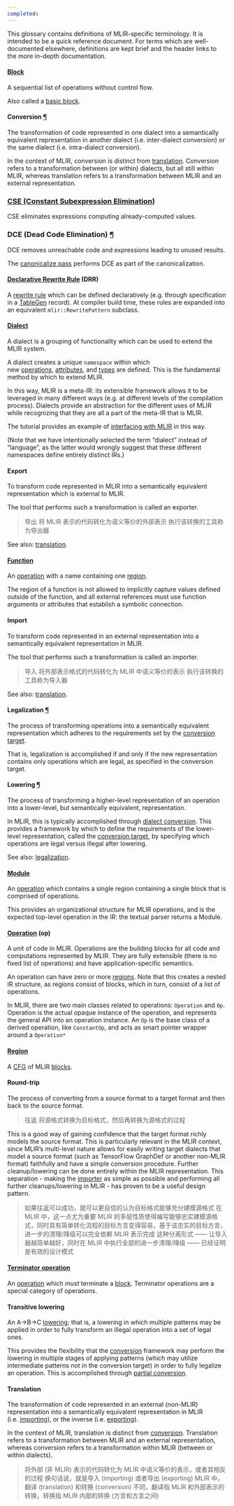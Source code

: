 ```yaml
---
completed:
---
```

This glossary contains definitions of MLIR-specific terminology. It is intended to be a quick reference document. For terms which are well-documented elsewhere, definitions are kept brief and the header links to the more in-depth documentation.

#### [Block](https://mlir.llvm.org/docs/LangRef/#blocks)

A sequential list of operations without control flow.

Also called a [basic block](https://en.wikipedia.org/wiki/Basic_block).

#### Conversion [¶](https://mlir.llvm.org/getting_started/Glossary/#conversion)

The transformation of code represented in one dialect into a semantically equivalent representation in another dialect (i.e. inter-dialect conversion) or the same dialect (i.e. intra-dialect conversion).

In the context of MLIR, conversion is distinct from [translation](https://mlir.llvm.org/getting_started/Glossary/#translation). Conversion refers to a transformation between (or within) dialects, but all still within MLIR, whereas translation refers to a transformation between MLIR and an external representation.

### [CSE (Constant Subexpression Elimination)](https://mlir.llvm.org/docs/Passes/#-cse)

CSE eliminates expressions computing already-computed values.

### DCE (Dead Code Elimination) [¶](https://mlir.llvm.org/getting_started/Glossary/#dce-dead-code-elimination)

DCE removes unreachable code and expressions leading to unused results.

The [canonicalize pass](https://mlir.llvm.org/docs/Canonicalization/) performs DCE as part of the canonicalization.

#### [Declarative Rewrite Rule](https://mlir.llvm.org/docs/DeclarativeRewrites/) (DRR)

A [rewrite rule](https://en.wikipedia.org/wiki/Graph_rewriting) which can be defined declaratively (e.g. through specification in a [TableGen](https://llvm.org/docs/TableGen/) record). At compiler build time, these rules are expanded into an equivalent `mlir::RewritePattern` subclass.

#### [Dialect](https://mlir.llvm.org/docs/LangRef/#dialects)

A dialect is a grouping of functionality which can be used to extend the MLIR system.

A dialect creates a unique `namespace` within which new [operations](https://mlir.llvm.org/getting_started/Glossary/#operation-op), [attributes](https://mlir.llvm.org/docs/LangRef/#attributes), and [types](https://mlir.llvm.org/docs/LangRef/#type-system) are defined. This is the fundamental method by which to extend MLIR.

In this way, MLIR is a meta-IR: its extensible framework allows it to be leveraged in many different ways (e.g. at different levels of the compilation process). Dialects provide an abstraction for the different uses of MLIR while recognizing that they are all a part of the meta-IR that is MLIR.

The tutorial provides an example of [interfacing with MLIR](https://mlir.llvm.org/docs/Tutorials/Toy/Ch-2/#interfacing-with-mlir) in this way.

(Note that we have intentionally selected the term “dialect” instead of “language”, as the latter would wrongly suggest that these different namespaces define entirely distinct IRs.)

#### Export 
To transform code represented in MLIR into a semantically equivalent representation which is external to MLIR.

The tool that performs such a transformation is called an exporter.

>  导出
>  将 MLIR 表示的代码转化为语义等价的外部表示
>  执行该转换的工具称为导出器

See also: [translation](https://mlir.llvm.org/getting_started/Glossary/#translation).

#### [Function](https://mlir.llvm.org/docs/LangRef/#functions)

An [operation](https://mlir.llvm.org/getting_started/Glossary/#operation-op) with a name containing one [region](https://mlir.llvm.org/getting_started/Glossary/#region).

The region of a function is not allowed to implicitly capture values defined outside of the function, and all external references must use function arguments or attributes that establish a symbolic connection.

#### Import 
To transform code represented in an external representation into a semantically equivalent representation in MLIR.

The tool that performs such a transformation is called an importer.

>  导入
>  将外部表示格式的代码转化为 MLIR 中语义等价的表示
>  执行该转换的工具称为导入器

See also: [translation](https://mlir.llvm.org/getting_started/Glossary/#translation).

#### Legalization [¶](https://mlir.llvm.org/getting_started/Glossary/#legalization)

The process of transforming operations into a semantically equivalent representation which adheres to the requirements set by the [conversion target](https://mlir.llvm.org/docs/DialectConversion/#conversion-target).

That is, legalization is accomplished if and only if the new representation contains only operations which are legal, as specified in the conversion target.

#### Lowering [¶](https://mlir.llvm.org/getting_started/Glossary/#lowering)

The process of transforming a higher-level representation of an operation into a lower-level, but semantically equivalent, representation.

In MLIR, this is typically accomplished through [dialect conversion](https://mlir.llvm.org/docs/DialectConversion/). This provides a framework by which to define the requirements of the lower-level representation, called the [conversion target](https://mlir.llvm.org/docs/DialectConversion/#conversion-target), by specifying which operations are legal versus illegal after lowering.

See also: [legalization](https://mlir.llvm.org/getting_started/Glossary/#legalization).

#### [Module](https://mlir.llvm.org/docs/LangRef/#module)

An [operation](https://mlir.llvm.org/getting_started/Glossary/#operation-op) which contains a single region containing a single block that is comprised of operations.

This provides an organizational structure for MLIR operations, and is the expected top-level operation in the IR: the textual parser returns a Module.

#### [Operation](https://mlir.llvm.org/docs/LangRef/#operations) (op)

A unit of code in MLIR. Operations are the building blocks for all code and computations represented by MLIR. They are fully extensible (there is no fixed list of operations) and have application-specific semantics.

An operation can have zero or more [regions](https://mlir.llvm.org/getting_started/Glossary/#region). Note that this creates a nested IR structure, as regions consist of blocks, which in turn, consist of a list of operations.

In MLIR, there are two main classes related to operations: `Operation` and `Op`. Operation is the actual opaque instance of the operation, and represents the general API into an operation instance. An `Op` is the base class of a derived operation, like `ConstantOp`, and acts as smart pointer wrapper around a `Operation*`

#### [Region](https://mlir.llvm.org/docs/LangRef/#regions)

A [CFG](https://en.wikipedia.org/wiki/Control-flow_graph) of MLIR [blocks](https://mlir.llvm.org/getting_started/Glossary/#block).

#### Round-trip 
The process of converting from a source format to a target format and then back to the source format.
>  往返
>  将源格式转换为目标格式，然后再转换为源格式的过程

This is a good way of gaining confidence that the target format richly models the source format. This is particularly relevant in the MLIR context, since MLIR’s multi-level nature allows for easily writing target dialects that model a source format (such as TensorFlow GraphDef or another non-MLIR format) faithfully and have a simple conversion procedure. Further cleanup/lowering can be done entirely within the MLIR representation. This separation - making the [importer](https://mlir.llvm.org/getting_started/Glossary/#import) as simple as possible and performing all further cleanups/lowering in MLIR - has proven to be a useful design pattern.
>  如果往返可以成功，就可以更自信的认为目标格式能够充分建模源格式
>  在 MLIR 中，这一点尤为重要
>  MLIR 的多层性质使得编写能够忠实建模源格式，同时具有简单转化流程的目标方言变得容易，基于该忠实的目标方言，进一步的清理/降级可以完全依赖 MLIR 表示完成
>  这种分离形式 —— 让导入器越简单越好，同时在 MLIR 中执行全部的进一步清理/降级 —— 已经证明是有效的设计模式

#### [Terminator operation](https://mlir.llvm.org/docs/LangRef/#control-flow-and-ssacfg-regions)

An [operation](https://mlir.llvm.org/getting_started/Glossary/#operation-op) which _must_ terminate a [block](https://mlir.llvm.org/getting_started/Glossary/#block). Terminator operations are a special category of operations.

#### Transitive lowering 
An A->B->C [lowering](https://mlir.llvm.org/getting_started/Glossary/#lowering); that is, a lowering in which multiple patterns may be applied in order to fully transform an illegal operation into a set of legal ones.

This provides the flexibility that the [conversion](https://mlir.llvm.org/getting_started/Glossary/#conversion) framework may perform the lowering in multiple stages of applying patterns (which may utilize intermediate patterns not in the conversion target) in order to fully legalize an operation. This is accomplished through [partial conversion](https://mlir.llvm.org/docs/DialectConversion/#modes-of-conversion).

#### Translation 
The transformation of code represented in an external (non-MLIR) representation into a semantically equivalent representation in MLIR (i.e. [importing](https://mlir.llvm.org/getting_started/Glossary/#import)), or the inverse (i.e. [exporting](https://mlir.llvm.org/getting_started/Glossary/#export)).

In the context of MLIR, translation is distinct from [conversion](https://mlir.llvm.org/getting_started/Glossary/#conversion). Translation refers to a transformation between MLIR and an external representation, whereas conversion refers to a transformation within MLIR (between or within dialects).

>  将外部 (非 MLIR) 表示的代码转化为 MLIR 中语义等价的表示，或者其相反的过程
>  换句话说，就是导入 (importing) 或者导出 (exporting)
>  MLIR 中，翻译 (translation) 和转换 (conversion) 不同，翻译指 MLIR 和外部表示的转换，转换指 MLIR 内部的转换 (方言和方言之间)  

